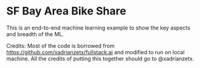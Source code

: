 # SF Bay Area Bike Share
This is an end-to-end machine learning example to show the key aspects and breadth of the ML.


Credits:
Most of the code is borrowed from https://github.com/xadrianzetx/fullstack.ai and modified to run on local machine. All the credits of putting this together should go to @xadrianzetx.
